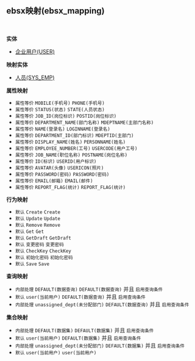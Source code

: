 ## ebsx映射(ebsx_mapping) <!-- {docsify-ignore-all} -->



<br>

<p class="panel-title"><b>实体</b></p>

* [企业用户(USER)](module/Base/USER)

<p class="panel-title"><b>映射实体</b></p>

* [人员(SYS_EMP)](module/ebsx/SYS_EMP)


<p class="panel-title"><b>属性映射</b></p>

* `属性等价`
`MOBILE(手机号)` <i class="fa fa-angle-double-right"/></i> `PHONE(手机号)`
* `属性等价`
`STATUS(状态)` <i class="fa fa-angle-double-right"/></i> `STATE(人员状态)`
* `属性等价`
`JOB_ID(岗位标识)` <i class="fa fa-angle-double-right"/></i> `POSTID(岗位标识)`
* `属性等价`
`DEPARTMENT_NAME(部门名称)` <i class="fa fa-angle-double-right"/></i> `MDEPTNAME(主部门名称)`
* `属性等价`
`NAME(登录名)` <i class="fa fa-angle-double-right"/></i> `LOGINNAME(登录名)`
* `属性等价`
`DEPARTMENT_ID(部门标识)` <i class="fa fa-angle-double-right"/></i> `MDEPTID(主部门)`
* `属性等价`
`DISPLAY_NAME(姓名)` <i class="fa fa-angle-double-right"/></i> `PERSONNAME(姓名)`
* `属性等价`
`EMPLOYEE_NUMBER(工号)` <i class="fa fa-angle-double-right"/></i> `USERCODE(用户工号)`
* `属性等价`
`JOB_NAME(职位名称)` <i class="fa fa-angle-double-right"/></i> `POSTNAME(岗位名称)`
* `属性等价`
`ID(标识)` <i class="fa fa-angle-double-right"/></i> `USERID(用户标识)`
* `属性等价`
`AVATAR(头像)` <i class="fa fa-angle-double-right"/></i> `USERICON(照片)`
* `属性等价`
`PASSWORD(密码)` <i class="fa fa-angle-double-right"/></i> `PASSWORD(密码)`
* `属性等价`
`EMAIL(邮箱)` <i class="fa fa-angle-double-right"/></i> `EMAIL(邮件)`
* `属性等价`
`REPORT_FLAG(统计)` <i class="fa fa-angle-double-right"/></i> `REPORT_FLAG(统计)`

<p class="panel-title"><b>行为映射</b></p>

* `默认`
`Create` <i class="fa fa-angle-double-right"/></i> `Create`
* `默认`
`Update` <i class="fa fa-angle-double-right"/></i> `Update`
* `默认`
`Remove` <i class="fa fa-angle-double-right"/></i> `Remove`
* `默认`
`Get` <i class="fa fa-angle-double-right"/></i> `Get`
* `默认`
`GetDraft` <i class="fa fa-angle-double-right"/></i> `GetDraft`
* `默认`
`变更密码` <i class="fa fa-angle-double-right"/></i> `变更密码`
* `默认`
`CheckKey` <i class="fa fa-angle-double-right"/></i> `CheckKey`
* `默认`
`初始化密码` <i class="fa fa-angle-double-right"/></i> `初始化密码`
* `默认`
`Save` <i class="fa fa-angle-double-right"/></i> `Save`

<p class="panel-title"><b>查询映射</b></p>

* `内部处理`
`DEFAULT(数据查询)` <i class="fa fa-angle-double-right"/></i> `DEFAULT(数据查询)` 并且 `启用查询条件`
* `默认`
`user(当前用户)` <i class="fa fa-angle-double-right"/></i> `DEFAULT(数据查询)` 并且 `启用查询条件`
* `内部处理`
`unassigned_dept(未分配部门)` <i class="fa fa-angle-double-right"/></i> `DEFAULT(数据查询)` 并且 `启用查询条件`

<p class="panel-title"><b>集合映射</b></p>

* `内部处理`
`DEFAULT(数据集)` <i class="fa fa-angle-double-right"/></i> `DEFAULT(数据集)` 并且 `启用查询条件`
* `默认`
`user(当前用户)` <i class="fa fa-angle-double-right"/></i> `DEFAULT(数据集)` 并且 `启用查询条件`
* `内部处理`
`unassigned_dept(未分配部门)` <i class="fa fa-angle-double-right"/></i> `DEFAULT(数据集)` 并且 `启用查询条件`
* `默认`
`user(当前用户)` <i class="fa fa-angle-double-right"/></i> `user(当前用户)` 
